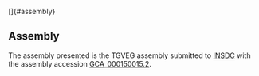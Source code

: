 []{#assembly}

Assembly
--------

The assembly presented is the TGVEG assembly submitted to
[INSDC](http://www.insdc.org) with the assembly accession
[GCA\_000150015.2](http://www.ebi.ac.uk/ena/data/view/GCA_000150015.2).
